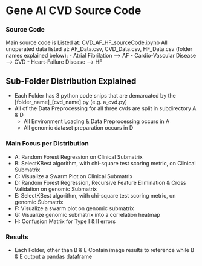 # Gene AI CVD Source Code

### Source Code 
Main source code is Listed at: CVD_AF_HF_sourceCode.ipynb
All unoperated data listed at: AF_Data.csv, CVD_Data.csv, HF_Data.csv (folder names explained below):
    - Atrial Fibrilation --> AF 
    - Cardio-Vascular Disease --> CVD 
    - Heart-Failure Disease --> HF 

## Sub-Folder Distribution Explained

- Each Folder has 3 python code snips that are demarcated by the [folder_name]_[cvd_name].py (e.g. a_cvd.py)
- All of the Data Preprocessing for all three cvds are split in subdirectory A & D
    - All Environment Loading & Data Preprocessing occurs in A 
    - All genomic dataset preparation occurs in D

### Main Focus per Distribution
- A: Random Forest Regression on Clinical Submatrix
- B: SelectKBest algorithm, with chi-square test scoring metric, on Clinical Submatrix
- C: Visualize a Swarm Plot on Clinical Submatrix 
- D: Random Forest Regression, Recursive Feature Elimination & Cross Validation on genomic Submatrix
- E: SelectKBest algorithm, with chi-square test scoring metric, on genomic Submatrix
- F: Visualize a swarm plot on genomic submatrix 
- G: Visualize genomic submatrix into a correlation heatmap
- H: Confusion Matrix for Type I & II errors 

### Results 
- Each Folder, other than B & E Contain image results to reference while B & E output a pandas dataframe 
